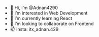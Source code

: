 - 👋 Hi, I’m @Adnan4290
- 👀 I’m interested in Web Development
- 🌱 I’m currently learning React
- 💞️ I’m looking to collaborate on Frontend
- 📫 insta: itx_adnan.429

<!---
Adnan4290/Adnan4290 is a ✨ special ✨ repository because its `README.md` (this file) appears on your GitHub profile.
You can click the Preview link to take a look at your changes.
--->
